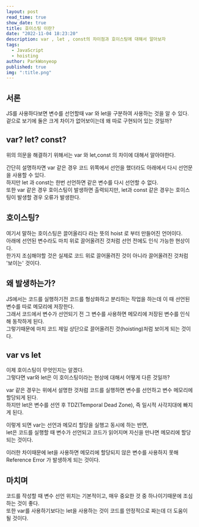 ```yaml
---
layout: post
read_time: true
show_date: true
title: 호이스팅 이란?
date: "2022-11-04 18:23:20"
description: var , let , const의 차이점과 호이스팅에 대해서 알아보자
tags:
  - JavaScript
  - hoisting
author: ParkWonyeop
published: true
img: ":title.png"
---
```


## 서론

JS를 사용하다보면 변수를 선언할때 var 와 let을 구분하여 사용하는 것을 알 수 있다.  
겉으로 보기에 둘은 크게 차이가 없어보이는데 왜 따로 구현되어 있는 것일까?

## var? let? const?

위의 의문을 해결하기 위해서는 var 와 let,const 의 차이에 대해서 알아야한다.

간단히 설명하자면 var 같은 경우 코드 위쪽에서 선언을 했더라도 아래에서 다시 선언문을 사용할 수 있다.  
하지만 let 과 const는 한번 선언하면 같은 변수를 다시 선언할 수 없다.  
또한 var 같은 경우 호이스팅이 발생하면 출력되지만, let과 const 같은 경우는 호이스팅이 발생할 경우 오류가 발생한다.

## 호이스팅?

여기서 말하는 호이스팅은 끌어올리다 라는 뜻의 hoist 로 부터 만들어진 언어이다.  
아래에 선언된 변수라도 마치 위로 끌어올려진 것처럼 선언 전에도 인식 가능한 현상이다.  
한가지 조심해야할 것은 실제로 코드 위로 끌어올려진 것이 아니라 끌어올려진 것처럼 '보이는' 것이다.

## 왜 발생하는가?

JS에서는 코드를 실행하기전 코드를 형상화하고 분리하는 작업을 하는데 이 때 선언된 변수를 따로 메모리에 저장한다.  
그래서 코드에서 변수가 선언되기 전 그 변수를 사용하면 메모리에 저장된 변수를 인식해 동작하게 된다.  
그렇기때문에 마치 코드 제일 상단으로 끌어올려진 것(hoisting)처럼 보이게 되는 것이다.

## var vs let

이제 호이스팅이 무엇인지는 알겠다.  
그렇다면 var와 let은 이 호이스팅이라는 현상에 대해서 어떻게 다른 것일까?

var 같은 경우는 위에서 설명한 것처럼 코드를 실행하면 변수를 선언하고 변수 메모리에 할당되게 된다.  
하지만 let은 변수를 선언 후 TDZ(Temporal Dead Zone), 즉 일시적 사각지대에 빠지게 된다.

이렇게 되면 var는 선언과 메모리 할당을 실행고 동시에 하는 반면,  
let은 코드를 실행할 때 변수가 선언되고 코드가 읽어지며 자신을 만나면 메모리에 할당되는 것이다.

이러한 차이때문에 let을 사용하면 메모리에 할당되지 않은 변수를 사용하지 못해 Reference Error 가 발생하게 되는 것이다.

## 마치며

코드를 작성할 때 변수 선언 위치는 기본적이고, 매우 중요한 것 중 하나이기때문에 조심하는 것이 좋다.  
또한 var를 사용하기보다는 let을 사용하는 것이 코드를 안정적으로 짜는데 더 도움이 될 것이다.
